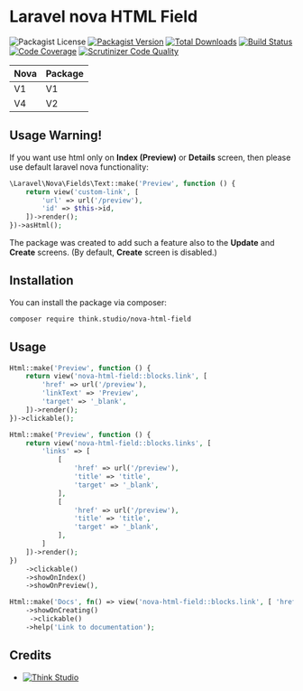 # Laravel nova HTML Field

![Packagist License](https://img.shields.io/packagist/l/think.studio/nova-html-field?color=%234dc71f)
[![Packagist Version](https://img.shields.io/packagist/v/think.studio/nova-html-field)](https://packagist.org/packages/think.studio/nova-html-field)
[![Total Downloads](https://img.shields.io/packagist/dt/think.studio/nova-html-field)](https://packagist.org/packages/think.studio/nova-html-field)
[![Build Status](https://scrutinizer-ci.com/g/dev-think-one/nova-html-field/badges/build.png?b=main)](https://scrutinizer-ci.com/g/dev-think-one/nova-html-field/build-status/main)
[![Code Coverage](https://scrutinizer-ci.com/g/dev-think-one/nova-html-field/badges/coverage.png?b=main)](https://scrutinizer-ci.com/g/dev-think-one/nova-html-field/?branch=main)
[![Scrutinizer Code Quality](https://scrutinizer-ci.com/g/dev-think-one/nova-html-field/badges/quality-score.png?b=main)](https://scrutinizer-ci.com/g/dev-think-one/nova-html-field/?branch=main)

| Nova | Package |
|------|------|
| V1   | V1   |
| V4   | V2   |

## Usage Warning!

If you want use html only on **Index (Preview)** or **Details** screen, then please use default laravel nova functionality:

```php
\Laravel\Nova\Fields\Text::make('Preview', function () {
    return view('custom-link', [
        'url' => url('/preview'),
        'id' => $this->id,
    ])->render();
})->asHtml();
```

The package was created to add such a feature also to the **Update** and **Create** screens.
(By default, **Create** screen is disabled.)

## Installation

You can install the package via composer:

```bash
composer require think.studio/nova-html-field
```

## Usage
 
```php
Html::make('Preview', function () {
    return view('nova-html-field::blocks.link', [
        'href' => url('/preview'),
        'linkText' => 'Preview',
        'target' => '_blank',
    ])->render();
})->clickable();

Html::make('Preview', function () {
    return view('nova-html-field::blocks.links', [
        'links' => [
            [
                'href' => url('/preview'),
                'title' => 'title',
                'target' => '_blank',
            ],
            [
                'href' => url('/preview'),
                'title' => 'title',
                'target' => '_blank',
            ],
        ]
    ])->render();
})
    ->clickable()
    ->showOnIndex()
    ->showOnPreview(),
```

```php
Html::make('Docs', fn() => view('nova-html-field::blocks.link', [ 'href' => $this->resource->pdfUrl(), ])->render() )
    ->showOnCreating()
     ->clickable()
    ->help('Link to documentation');
```

## Credits

- [![Think Studio](https://yaroslawww.github.io/images/sponsors/packages/logo-think-studio.png)](https://think.studio/)
